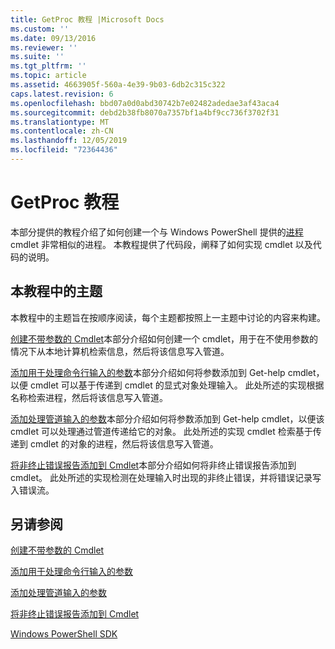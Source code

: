 ```yaml
---
title: GetProc 教程 |Microsoft Docs
ms.custom: ''
ms.date: 09/13/2016
ms.reviewer: ''
ms.suite: ''
ms.tgt_pltfrm: ''
ms.topic: article
ms.assetid: 4663905f-560a-4e39-9b03-6db2c315c322
caps.latest.revision: 6
ms.openlocfilehash: bbd07a0d0abd30742b7e02482adedae3af43aca4
ms.sourcegitcommit: debd2b38fb8070a7357bf1a4bf9cc736f3702f31
ms.translationtype: MT
ms.contentlocale: zh-CN
ms.lasthandoff: 12/05/2019
ms.locfileid: "72364436"
---
```

# <a name="getproc-tutorial"></a>GetProc 教程

本部分提供的教程介绍了如何创建一个与 Windows PowerShell 提供的[进程](/powershell/module/Microsoft.PowerShell.Management/Get-Process)cmdlet 非常相似的进程。 本教程提供了代码段，阐释了如何实现 cmdlet 以及代码的说明。

## <a name="topics-in-this-tutorial"></a>本教程中的主题

本教程中的主题旨在按顺序阅读，每个主题都按照上一主题中讨论的内容来构建。

[创建不带参数的 Cmdlet](./creating-a-cmdlet-without-parameters.md)本部分介绍如何创建一个 cmdlet，用于在不使用参数的情况下从本地计算机检索信息，然后将该信息写入管道。

[添加用于处理命令行输入的参数](./adding-parameters-that-process-command-line-input.md)本部分介绍如何将参数添加到 Get-help cmdlet，以便 cmdlet 可以基于传递到 cmdlet 的显式对象处理输入。 此处所述的实现根据名称检索进程，然后将该信息写入管道。

[添加处理管道输入的参数](./adding-parameters-that-process-pipeline-input.md)本部分介绍如何将参数添加到 Get-help cmdlet，以便该 cmdlet 可以处理通过管道传递给它的对象。 此处所述的实现 cmdlet 检索基于传递到 cmdlet 的对象的进程，然后将该信息写入管道。

[将非终止错误报告添加到 Cmdlet](./adding-non-terminating-error-reporting-to-your-cmdlet.md)本部分介绍如何将非终止错误报告添加到 cmdlet。 此处所述的实现检测在处理输入时出现的非终止错误，并将错误记录写入错误流。

## <a name="see-also"></a>另请参阅

[创建不带参数的 Cmdlet](./creating-a-cmdlet-without-parameters.md)

[添加用于处理命令行输入的参数](./adding-parameters-that-process-command-line-input.md)

[添加处理管道输入的参数](./adding-parameters-that-process-pipeline-input.md)

[将非终止错误报告添加到 Cmdlet](./adding-non-terminating-error-reporting-to-your-cmdlet.md)

[Windows PowerShell SDK](../windows-powershell-reference.md)
